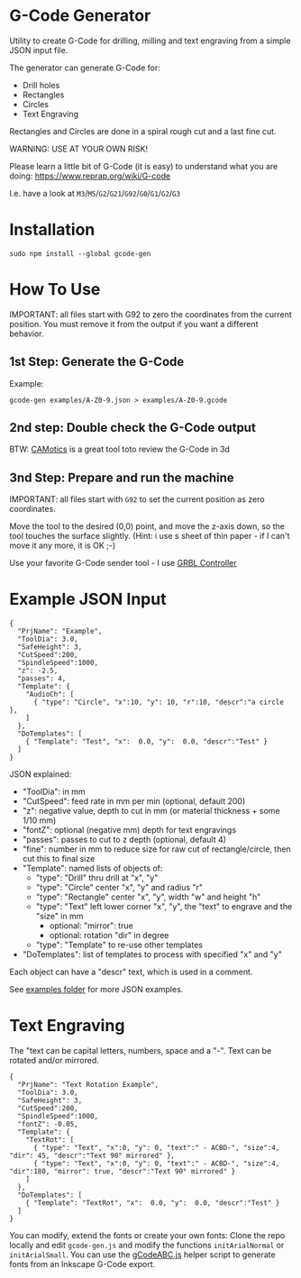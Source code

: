 # G-Code Generator

Utility to create G-Code for drilling, milling and text engraving from a simple JSON input file.

The generator can generate G-Code for:
* Drill holes
* Rectangles
* Circles
* Text Engraving

Rectangles and Circles are done in a spiral rough cut and a last fine cut.

WARNING: USE AT YOUR OWN RISK! 

Please learn a little bit of G-Code (it is easy) to understand what you are doing: 
https://www.reprap.org/wiki/G-code

I.e. have a look at `M3`/`M5`/`G2`/`G21`/`G92`/`G0`/`G1`/`G2`/`G3`

# Installation

    sudo npm install --global gcode-gen

# How To Use

IMPORTANT: all files start with G92 to zero the coordinates from the current position. 
You must remove it from the output if you want a different behavior.

## 1st Step: Generate the G-Code

Example:

    gcode-gen examples/A-Z0-9.json > examples/A-Z0-9.gcode 

## 2nd step: Double check the G-Code output

BTW: [CAMotics](https://camotics.org/) is a great tool toto review the G-Code in 3d


## 3nd Step: Prepare and run the machine

IMPORTANT: all files start with `G92` to set the current position as zero coordinates.

Move the tool to the desired (0,0) point, and move the z-axis down, so the tool touches the surface slightly.
(Hint: i use s sheet of thin paper - if I can't move it any more, it is OK ;-)

Use your favorite G-Code sender tool - I use [GRBL Controller ](https://github.com/zapmaker/GrblHoming/releases)


# Example JSON Input

    { 
      "PrjName": "Example",
      "ToolDia": 3.0,
      "SafeHeight": 3,
      "CutSpeed":200,
      "SpindleSpeed":1000,
      "z": -2.5,
      "passes": 4,
      "Template": {
        "AudioCh": [
          { "type": "Circle", "x":10, "y": 10, "r":10, "descr":"a circle  },
        ]
      },
      "DoTemplates": [
        { "Template": "Test", "x":  0.0, "y":  0.0, "descr":"Test" }
      ]
    }

JSON explained:

* "ToolDia": in mm
* "CutSpeed": feed rate in mm per min (optional, default 200)
* "z": negative value, depth to cut in mm (or material thickness + some 1/10 mm)
* "fontZ": optional (negative mm) depth for text engravings
* "passes": passes to cut to z depth (optional, default 4)
* "fine": number in mm to reduce size for raw cut of rectangle/circle, then cut this to final size
* "Template": named lists of objects of:
  * "type": "Drill"
    thru drill at "x", "y"
  * "type": "Circle"
    center "x", "y" and radius "r"
  * "type": "Rectangle"
    center "x", "y", width "w" and height "h"
  * "type": "Text"
    left lower corner "x", "y", the "text" to engrave and the "size" in mm
    * optional: "mirror": true
    * optional: rotation "dir" in degree
  * "type": "Template" to re-use other templates
* "DoTemplates": list of templates to process with specified "x" and "y" 

Each object can have a "descr" text, which is used in a comment.

See [examples folder](examples/) for more JSON examples.

# Text Engraving

The "text can be capital letters, numbers, space and a "-". Text can be rotated and/or mirrored. 

    { 
      "PrjName": "Text Rotation Example",
      "ToolDia": 3.0,
      "SafeHeight": 3,
      "CutSpeed":200,
      "SpindleSpeed":1000,
      "fontZ": -0.05,
      "Template": {
        "TextRot": [
          { "type": "Text", "x":0, "y": 0, "text":" - ACBD-", "size":4, "dir": 45, "descr":"Text 90° mirrored" },
          { "type": "Text", "x":0, "y": 0, "text":" - ACBD-", "size":4, "dir":180, "mirror": true, "descr":"Text 90° mirrored" }
        ]
      },
      "DoTemplates": [
        { "Template": "TextRot", "x":  0.0, "y":  0.0, "descr":"Test" }
      ]
    }

You can modify, extend the fonts or create your own fonts: 
Clone the repo locally and edit `gcode-gen.js` and modify the functions `initArialNormal` or `initArialSmall`.
You can use the [gCodeABC.js](https://github.com/ma-ha/g-code-tools-js/blob/master/gcode-manipulate/gCodeABC.js) 
helper script to generate fonts from an Inkscape G-Code export.
 